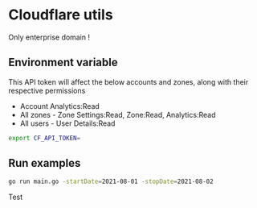 # Cloudflare utils

Only enterprise domain !

## Environment variable

This API token will affect the below accounts and zones, along with their respective permissions

- Account Analytics:Read
- All zones - Zone Settings:Read, Zone:Read, Analytics:Read
- All users - User Details:Read

```bash
export CF_API_TOKEN=
```

## Run examples

```bash
go run main.go -startDate=2021-08-01 -stopDate=2021-08-02
```
Test
